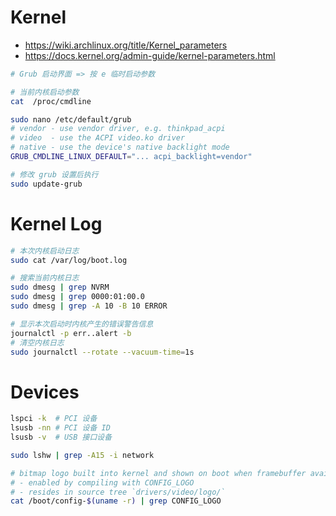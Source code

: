 # Kernel

- https://wiki.archlinux.org/title/Kernel_parameters
- https://docs.kernel.org/admin-guide/kernel-parameters.html

```bash
# Grub 启动界面 => 按 e 临时启动参数

# 当前内核启动参数
cat  /proc/cmdline

sudo nano /etc/default/grub
# vendor - use vendor driver, e.g. thinkpad_acpi
# video  - use the ACPI video.ko driver
# native - use the device's native backlight mode
GRUB_CMDLINE_LINUX_DEFAULT="... acpi_backlight=vendor"

# 修改 grub 设置后执行
sudo update-grub
```

# Kernel Log

```bash
# 本次内核启动日志
sudo cat /var/log/boot.log

# 搜索当前内核日志
sudo dmesg | grep NVRM
sudo dmesg | grep 0000:01:00.0
sudo dmesg | grep -A 10 -B 10 ERROR

# 显示本次启动时内核产生的错误警告信息
journalctl -p err..alert -b
# 清空内核日志
sudo journalctl --rotate --vacuum-time=1s
```

# Devices

```bash
lspci -k  # PCI 设备
lsusb -nn # PCI 设备 ID
lsusb -v  # USB 接口设备

sudo lshw | grep -A15 -i network

# bitmap logo built into kernel and shown on boot when framebuffer available
# - enabled by compiling with CONFIG_LOGO
# - resides in source tree `drivers/video/logo/`
cat /boot/config-$(uname -r) | grep CONFIG_LOGO
```

